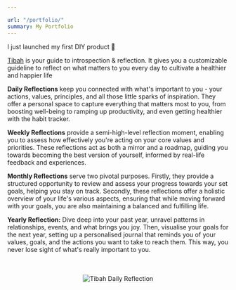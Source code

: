 ```yaml
---

url: "/portfolio/"
summary: My Portfolio
---
```


I just launched my first DIY product 🥳

[Tibah](www.tibah.io) is your guide to introspection & reflection. It gives you a customizable guideline to reflect on what matters to you every day to cultivate a healthier and happier life

**Daily Reflections** keep you connected with what's important to you - your actions, values, principles, and all those little sparks of inspiration. They offer a personal space to capture everything that matters most to you, from boosting well-being to ramping up productivity, and even getting healthier with the habit tracker.

**Weekly Reflections** provide a semi-high-level reflection moment, enabling you to assess how effectively you're acting on your core values and priorities. These reflections act as both a mirror and a roadmap, guiding you towards becoming the best version of yourself, informed by real-life feedback and experiences.

**Monthly Reflections** serve two pivotal purposes. Firstly, they provide a structured opportunity to review and assess your progress towards your set goals, helping you stay on track. Secondly, these reflections offer a holistic overview of your life's various aspects, ensuring that while moving forward with your goals, you are also maintaining a balanced and fulfilling life.

**Yearly Reflection:** Dive deep into your past year, unravel patterns in relationships, events, and what brings you joy. Then, visualise your goals for the next year, setting up a personalised journal that reminds you of your values, goals, and the actions you want to take to reach them. This way, you never lose sight of what's really important to you.

<br>
<br>

<div style="display: flex; justify-content: center;">
    <img src="/img/Tibah Daily Reflection.png" style="border:1px solid #EEE; background:white;" alt="Tibah Daily Reflection">
</div>